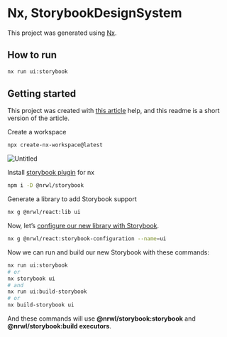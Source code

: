 # Nx, StorybookDesignSystem

This project was generated using [Nx](https://nx.dev).

## How to run

```bash
nx run ui:storybook
```

## Getting started

This project was created with [this article](https://blog.nrwl.io/build-your-design-system-with-storybook-nx-e3bde4087ad8) help, and this readme is a short version of the article.

Create a workspace

```bash
npx create-nx-workspace@latest
```

![Untitled](https://s3-us-west-2.amazonaws.com/secure.notion-static.com/beae7524-c17d-4e00-98fa-19e256fbe491/Untitled.png)

Install [storybook plugin](https://nx.dev/packages/storybook) for nx

```bash
npm i -D @nrwl/storybook
```

Generate a library to add Storybook support

```bash
nx g @nrwl/react:lib ui
```

Now, let’s [configure our new library with Storybook](https://nx.dev/latest/react/react/storybook-configuration).

```bash
nx g @nrwl/react:storybook-configuration --name=ui
```

Now we can run and build our new Storybook with these commands:

```bash
nx run ui:storybook
# or
nx storybook ui
# and
nx run ui:build-storybook
# or
nx build-storybook ui
```

And these commands will use **@nrwl/storybook:storybook** and **@nrwl/storybook:build executors**.
